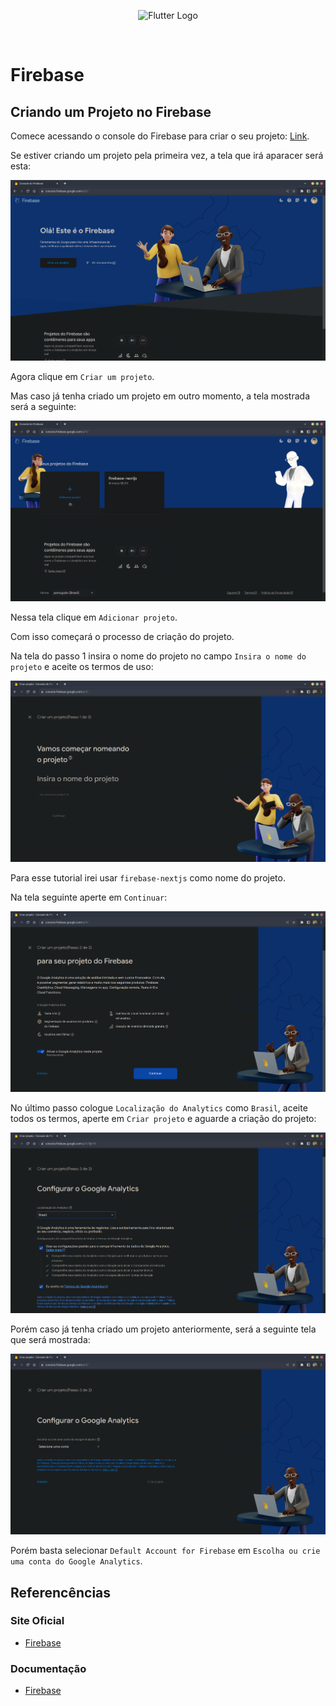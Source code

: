 <p align="center">
    <image src="../logos/firebase-logo.png" height="150px" alt="Flutter Logo" />
</p>

</br>

# Firebase

## Criando um Projeto no Firebase

Comece acessando o console do Firebase para criar o seu projeto: [Link](https://console.firebase.google.com/).

Se estiver criando um projeto pela primeira vez, a tela que irá aparacer será esta:

<img src="images/home-screen.png" alt="Home screen" />

Agora clique em `Criar um projeto`.

Mas caso já tenha criado um projeto em outro momento, a tela mostrada será a seguinte:

<img src="images/add-project-screen.png" alt="Add project screen" />

Nessa tela clique em `Adicionar projeto`.

Com isso começará o processo de criação do projeto.

Na tela do passo 1 insira o nome do projeto no campo `Insira o nome do projeto` e aceite os termos de uso:

<img src="images/screen-for-defining-the-project-name.png" alt="Screen for defining the project name" />

Para esse tutorial irei usar `firebase-nextjs` como nome do projeto.

Na tela seguinte aperte em `Continuar`:

<img src="images/google-analytics-screen.png" alt="Google analytics screen" />

</br>

No último passo cologue `Localização do Analytics` como `Brasil`, aceite todos os termos, aperte em `Criar projeto` e aguarde a criação do projeto:

<img src="images/google-analytics-setup-screen.png" alt="Google analytics setup screen" />

Porém caso já tenha criado um projeto anteriormente, será a seguinte tela que será mostrada:

<img src="images/configure-google-analytics-screen.png" alt="Configure google analytics screen" />

Porém basta selecionar `Default Account for Firebase` em `Escolha ou crie uma conta do Google Analytics`.

## Referencências

### Site Oficial

- [Firebase](https://firebase.google.com/?hl=pt-br)

### Documentação
- [Firebase](https://firebase.google.com/docs?hl=pt)
